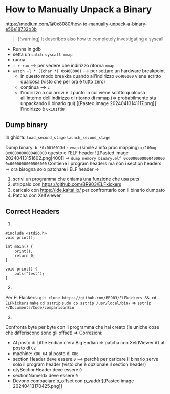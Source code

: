 # How to Manually Unpack a Binary
https://medium.com/@0x8080/how-to-manually-unpack-a-binary-e56e18732b3b

>[!warning] It describes also
>how to completely investigating a syscall



- Runna in gdb
- setta un `catch syscall mmap`
- runna
- `i r rax` -->  per vedere che indirizzo ritorna `mmap`
- `watch -l * ((char *) 0x400000)` -->  per settare un hardware breakpoint
	- in questo modo breakka quando all'indirizzo `0x400000` viene scritto qualcosa
	  (visto che per ora è tutto zero)
	- continua -->  `c`
	- l'indirizzo a cui arrivi è il punto in cui viene scritto qualcosa all'interno dell'indirizzo di ritorno di mmap (=> probabilmente sta unpackando il binario qui)![[Pasted image 20240413141117.png]]
	  l'indirizzo è `0x101fd8`

## Dump binary
In ghidra:
`load_second_stage`
`launch_second_stage`

Dump binary:
`b *0x0010013d`
`r`
`vmap` (simile a info proc mapping)
`x/100xg 0x0000000000400000`
questo è l'ELF header
![[Pasted image 20240413151602.png|400]]
=>
`dump memory binary.elf 0x0000000000400000 0x0000000000506000`
Contiene i program headers ma non i section headers
=>
ora bisogna solo patchare l'ELF header
=>
1) scrivi un programma che chiama una funzione che usa puts
2) strippalo con https://github.com/BR903/ELFkickers 
3) caricalo con https://ide.kaitai.io/ per confrontarlo con il binario dumpato
4) Patcha con XelfViewer

## Correct Headers

1)

```
#include <stdio.h>
void print();

int main() {
	print();
	return 0;
}

void print() {
	puts("test");
}
```

2)
Per ELFkickers:
`git clone https://github.com/BR903/ELFkickers && cd ELFkickers`
`make`
`cd sstrip`
`sudo cp sstrip /usr/local/bin/`
=>
`sstrip ~/Documents/Code/comparisonBin`

3)
Confronta byte per byte con il programma che hai creato (le uniche cose che differiscono sono gli offset)
=>
Correzioni:
- Al posto di Little Endian c'era Big Endian =>  patcha con XeldViewer `01` al posto di `02`
- machine: `X86_64` al posto di `X86`
- section Header deve essere `0` -->  perchè per caricare il binario serve solo il program header (visto che è opzionale il section header)
- qtySectionHeader deve essere `0` 
- sectionNameIdx deve essere `0`
- Devono combaciare p_offset con p_vaddr![[Pasted image 20240413170425.png]]

